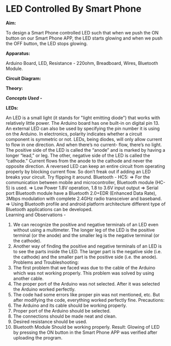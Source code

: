 # LED Controlled By Smart Phone

**Aim:**

To design a Smart Phone controlled LED such that when we push the ON button on our Smart Phone APP, the LED starts glowing and when we push the OFF button, the LED stops glowing.

**Apparatus:**

Arduino Board, LED, Resistance - 220ohm, Breadboard, Wires, Bluetooth Module.

**Circuit Diagram:**



**Theory:**

***Concepts Used -***

****LEDs:****

An LED is a small light (it stands for "light emitting diode") that works with relatively little power. The Arduino board has one built-in on digital pin 13. An external LED can also be used by specifying the pin number it is using on the Arduino. In electronics, polarity indicates whether a circuit component is symmetric or not. LEDs, being diodes, will only allow current to flow in one direction. And when there’s no current- flow, there’s no light. The positive side of the LED is called the “anode” and is marked by having a longer “lead,” or leg. The other, negative side of the LED is called the “cathode.” Current flows from the anode to the cathode and never the opposite direction. A reversed LED can keep an entire circuit from operating properly by blocking current flow. So don’t freak out if adding an LED breaks your circuit. Try flipping it around.
Bluetooth - HC5:
=> For the communication between mobile and microcontroller, Bluetooth module (HC-5) is used.
=> Low Power 1.8V operation, 1.8 to 3.6V input output 
=> Serial port Bluetooth module have a Bluetooth 2.0+EDR (Enhanced Data Rate), 3Mbps modulation with complete 2.4GHz radio transceiver and baseband.
=> Using Bluetooth profile and android platform architecture different type of Bluetooth applications can be developed.\
Learning and Observations -
1.	We can recognize the positive and negative terminals of an LED even without using a multimeter. The longer leg of the LED is the positive terminal (or the anode) and the smaller leg is the negative terminal (or the cathode).
2.	Another way of finding the positive and negative terminals of an LED is to see the parts inside the LED. The larger part is the negative side (i.e. the cathode) and the smaller part is the positive side (i.e. the anode).
Problems and Troubleshooting:
1.	The first problem that we faced was due to the cable of the Arduino which was not working properly. This problem was solved by using another cable.
2.	The proper port of the Arduino was not selected. After it was selected the Arduino worked perfectly.
3.	The code had some errors like proper pin was not mentioned, etc. But after modifying the code, everything worked perfectly fine.
Precautions:
1.	The Arduino and its cable should be working properly.
2.	Proper port of the Arduino should be selected.
3.	The connections should be made neat and clean.
4.	Desired resistance should be used.
5.	Bluetooth Module Should be working properly.
Result:
Glowing of LED by pressing the ON button in the Smart Phone APP was verified after uploading the program.
